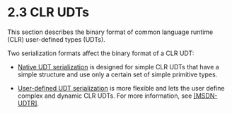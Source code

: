 <html dir="LTR" xmlns:mshelp="http://msdn.microsoft.com/mshelp" xmlns:ddue="http://ddue.schemas.microsoft.com/authoring/2003/5" xmlns:xlink="http://www.w3.org/1999/xlink" xmlns:tool="http://www.microsoft.com/tooltip">
    <head>
        <meta http-equiv="Content-Type" content="text/html; CHARSET=utf-8"></meta>
        <meta name="save" content="history"></meta>
        <title>2.3 CLR UDTs</title>
        <xml>
            <mshelp:toctitle title="2.3 CLR UDTs"></mshelp:toctitle>
            <mshelp:rltitle title="[MS-SSCLRT]: CLR UDTs"></mshelp:rltitle>
            <mshelp:keyword index="A" term="bbbe0a96-f870-450c-83a6-532e9fbb5b20"></mshelp:keyword>
            <mshelp:attr name="DCSext.ContentType" value="open specification"></mshelp:attr>
            <mshelp:attr name="AssetID" value="bbbe0a96-f870-450c-83a6-532e9fbb5b20"></mshelp:attr>
            <mshelp:attr name="TopicType" value="kbRef"></mshelp:attr>
            <mshelp:attr name="DCSext.Title" value="[MS-SSCLRT]: CLR UDTs" />
        </xml>
    </head>
    <body>
        <div id="header">
            <h1 class="heading">2.3 CLR UDTs</h1>
        </div>
        <div id="mainSection">
            <div id="mainBody">
                <div id="allHistory" class="saveHistory"></div>
                <div id="sectionSection0" class="section" name="collapseableSection">
                    

<p>This section describes the binary format of common language
runtime (CLR) user-defined types (UDTs).</p>

<p>Two serialization formats affect the binary format of a CLR
UDT:</p>

<ul><li><p><span><span> 
</span></span><a href="4954c31b-1ecb-4a2f-9286-3dde2dec14c4.htm">Native UDT
serialization</a> is designed for simple CLR UDTs that have a simple structure
and use only a certain set of simple primitive types.</p>

</li><li><p><span><span> 
</span></span><a href="3020d4af-4815-4e08-b141-ae01772d6fef.htm">User-defined
UDT serialization</a> is more flexible and lets the user define complex and
dynamic CLR UDTs. For more information, see <a href="https://go.microsoft.com/fwlink/?LinkId=187885">[MSDN-UDTR]</a>.</p>

</li></ul>
                </div>
            </div>
        </div>
    </body>
</html>
